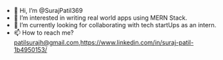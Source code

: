 - 👋 Hi, I’m @SurajPatil369
- 👀 I’m interested in writing real world apps using MERN Stack.
- 💞️ I’m currently looking for collaborating with tech startUps as an intern.
- 📫 How to reach me? patilsurajh@gmail.com,https://www.linkedin.com/in/suraj-patil-1b4950153/

<!---
SurajPatil369/SurajPatil369 is a ✨ special ✨ repository because its `README.md` (this file) appears on your GitHub profile.
You can click the Preview link to take a look at your changes.
--->
